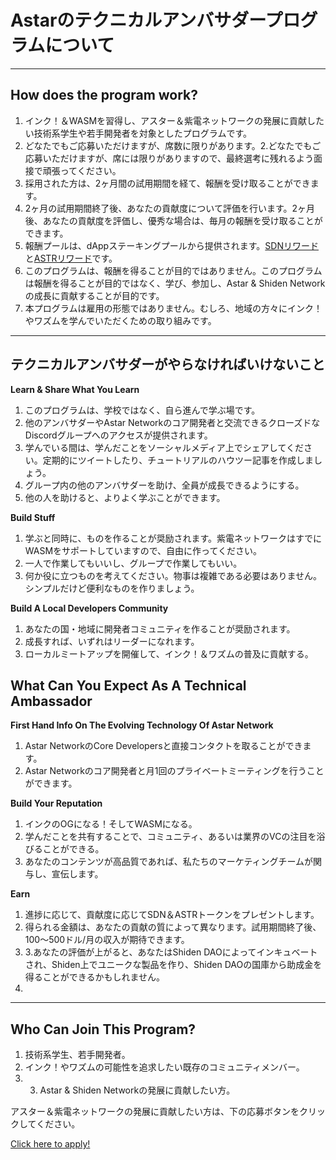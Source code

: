 
# Astarのテクニカルアンバサダープログラムについて

---
## How does the program work?

1. インク！＆WASMを習得し、アスター＆紫電ネットワークの発展に貢献したい技術系学生や若手開発者を対象としたプログラムです。
2. どなたでもご応募いただけますが、席数に限りがあります。2.どなたでもご応募いただけますが、席には限りがありますので、最終選考に残れるよう面接で頑張ってください。
3. 採用された方は、2ヶ月間の試用期間を経て、報酬を受け取ることができます。
4. 2ヶ月の試用期間終了後、あなたの貢献度について評価を行います。2ヶ月後、あなたの貢献度を評価し、優秀な場合は、毎月の報酬を受け取ることができます。
5. 報酬プールは、dAppステーキングプールから提供されます。[SDNリワード](https://shiden.subscan.io/account/ZfEuzYHyfo5TZfAx9fsntdkx2W4gDFLPwUNeqSrJTpQJXDc?tab=reward)と[ASTRリワード](https://astar.subscan.io/account/ZfEuzYHyfo5TZfAx9fsntdkx2W4gDFLPwUNeqSrJTpQJXDc)です。
6. このプログラムは、報酬を得ることが目的ではありません。このプログラムは報酬を得ることが目的ではなく、学び、参加し、Astar & Shiden Networkの成長に貢献することが目的です。
7. 本プログラムは雇用の形態ではありません。むしろ、地域の方々にインク！やワズムを学んでいただくための取り組みです。
---

## テクニカルアンバサダーがやらなければいけないこと

**Learn & Share What You Learn**
1. このプログラムは、学校ではなく、自ら進んで学ぶ場です。
2. 他のアンバサダーやAstar Networkのコア開発者と交流できるクローズドなDiscordグループへのアクセスが提供されます。
3. 学んでいる間は、学んだことをソーシャルメディア上でシェアしてください。定期的にツイートしたり、チュートリアルのハウツー記事を作成しましょう。
4. グループ内の他のアンバサダーを助け、全員が成長できるようにする。
5. 他の人を助けると、よりよく学ぶことができます。
  
**Build Stuff**
1. 学ぶと同時に、ものを作ることが奨励されます。紫電ネットワークはすでにWASMをサポートしていますので、自由に作ってください。
2. 一人で作業してもいいし、グループで作業してもいい。
3. 何か役に立つものを考えてください。物事は複雑である必要はありません。シンプルだけど便利なものを作りましょう。

**Build A Local Developers Community**
1. あなたの国・地域に開発者コミュニティを作ることが奨励されます。
2. 成長すれば、いずれはリーダーになれます。
3. ローカルミートアップを開催して、インク！＆ワズムの普及に貢献する。

## What Can You Expect As A Technical Ambassador

**First Hand Info On The Evolving Technology Of Astar Network**
1. Astar NetworkのCore Developersと直接コンタクトを取ることができます。
2. Astar Networkのコア開発者と月1回のプライベートミーティングを行うことができます。

**Build Your Reputation**
1. インクのOGになる！そしてWASMになる。
2. 学んだことを共有することで、コミュニティ、あるいは業界のVCの注目を浴びることができる。
3. あなたのコンテンツが高品質であれば、私たちのマーケティングチームが関与し、宣伝します。

**Earn**
1. 進捗に応じて、貢献度に応じてSDN＆ASTRトークンをプレゼントします。
2. 得られる金額は、あなたの貢献の質によって異なります。試用期間終了後、100～500ドル/月の収入が期待できます。
3. 3.あなたの評価が上がると、あなたはShiden DAOによってインキュベートされ、Shiden上でユニークな製品を作り、Shiden DAOの国庫から助成金を得ることができるかもしれません。
4. 
---

## Who Can Join This Program?
1. 技術系学生、若手開発者。
2. インク！やワズムの可能性を追求したい既存のコミュニティメンバー。
3. 3. Astar & Shiden Networkの発展に貢献したい方。


アスター＆紫電ネットワークの発展に貢献したい方は、下の応募ボタンをクリックしてください。

[Click here to apply!](https://docs.google.com/forms/d/e/1FAIpQLSfgRE_IwRfJ7DcmLXKN6L_Zr9Q-eHZwqyFv9-4jOHQBYF9wvQ/viewform?usp=pp_url)
